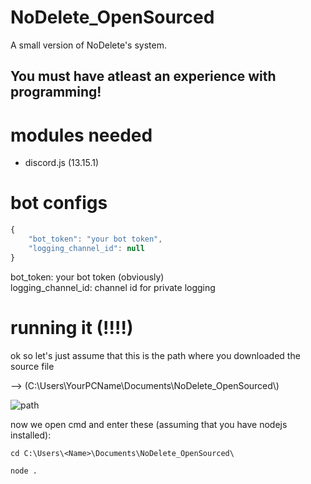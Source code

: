 # NoDelete_OpenSourced
A small version of NoDelete's system.

## You must have atleast an experience with programming!

# modules needed
- discord.js (13.15.1)

# bot configs

```js
{
    "bot_token": "your bot token",
    "logging_channel_id": null
}
```
bot_token: your bot token (obviously)\
logging_channel_id: channel id for private logging

# running it (!!!!)

ok so let's just assume that this is the path where you downloaded the source file 

--> (C:\\Users\\YourPCName\\Documents\\NoDelete_OpenSourced\\)

![path](https://ironworks.neocities.org/assets/simple1.PNG)

now we open cmd and enter these (assuming that you have nodejs installed):

```
cd C:\Users\<Name>\Documents\NoDelete_OpenSourced\

node .
```
